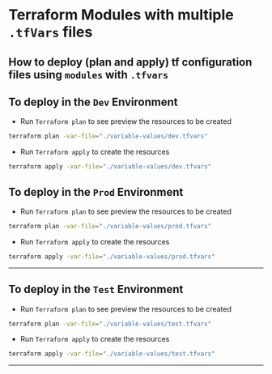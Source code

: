 # Terraform Modules with multiple `.tfVars` files

## How to deploy (plan and apply) tf configuration files using `modules` with `.tfvars`

## To deploy in the `Dev` Environment

- Run `Terraform plan` to see preview the resources to be created

```sh
terraform plan -var-file="./variable-values/dev.tfvars"
```

- Run `Terraform apply` to create the resources

```sh
terraform apply -var-file="./variable-values/dev.tfvars"
```

## To deploy in the `Prod` Environment

- Run `Terraform plan` to see preview the resources to be created

```sh
terraform plan -var-file="./variable-values/prod.tfvars"
```

- Run `Terraform apply` to create the resources

```sh
terraform apply -var-file="./variable-values/prod.tfvars"
```
---

## To deploy in the `Test` Environment

- Run `Terraform plan` to see preview the resources to be created

```sh
terraform plan -var-file="./variable-values/test.tfvars"
```

- Run `Terraform apply` to create the resources

```sh
terraform apply -var-file="./variable-values/test.tfvars"
```
---
